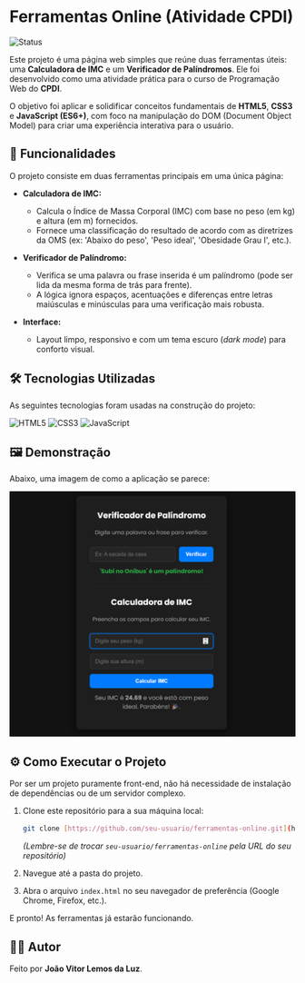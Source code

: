 # Ferramentas Online (Atividade CPDI)

![Status](https://img.shields.io/badge/status-concluído-brightgreen)

Este projeto é uma página web simples que reúne duas ferramentas úteis: uma **Calculadora de IMC** e um **Verificador de Palíndromos**. Ele foi desenvolvido como uma atividade prática para o curso de Programação Web do **CPDI**.

O objetivo foi aplicar e solidificar conceitos fundamentais de **HTML5**, **CSS3** e **JavaScript (ES6+)**, com foco na manipulação do DOM (Document Object Model) para criar uma experiência interativa para o usuário.

## 🚀 Funcionalidades

O projeto consiste em duas ferramentas principais em uma única página:

-   **Calculadora de IMC:**
    -   Calcula o Índice de Massa Corporal (IMC) com base no peso (em kg) e altura (em m) fornecidos.
    -   Fornece uma classificação do resultado de acordo com as diretrizes da OMS (ex: 'Abaixo do peso', 'Peso ideal', 'Obesidade Grau I', etc.).

-   **Verificador de Palíndromo:**
    -   Verifica se uma palavra ou frase inserida é um palíndromo (pode ser lida da mesma forma de trás para frente).
    -   A lógica ignora espaços, acentuações e diferenças entre letras maiúsculas e minúsculas para uma verificação mais robusta.

-   **Interface:**
    -   Layout limpo, responsivo e com um tema escuro (*dark mode*) para conforto visual.

## 🛠️ Tecnologias Utilizadas

As seguintes tecnologias foram usadas na construção do projeto:

![HTML5](https://img.shields.io/badge/HTML5-E34F26?style=for-the-badge&logo=html5&logoColor=white)
![CSS3](https://img.shields.io/badge/CSS3-1572B6?style=for-the-badge&logo=css3&logoColor=white)
![JavaScript](https://img.shields.io/badge/JavaScript-F7DF1E?style=for-the-badge&logo=javascript&logoColor=black)


## 🖼️ Demonstração

Abaixo, uma imagem de como a aplicação se parece:

![Screenshot da aplicação](screenshot.png)

## ⚙️ Como Executar o Projeto

Por ser um projeto puramente front-end, não há necessidade de instalação de dependências ou de um servidor complexo.

1.  Clone este repositório para a sua máquina local:
    ```bash
    git clone [https://github.com/seu-usuario/ferramentas-online.git](https://github.com/seu-usuario/ferramentas-online.git)
    ```
    *(Lembre-se de trocar `seu-usuario/ferramentas-online` pela URL do seu repositório)*

2.  Navegue até a pasta do projeto.

3.  Abra o arquivo `index.html` no seu navegador de preferência (Google Chrome, Firefox, etc.).

E pronto! As ferramentas já estarão funcionando.

## 👨‍💻 Autor

Feito por **João Vitor Lemos da Luz**.

